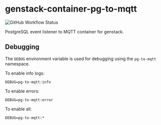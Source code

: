 # genstack-container-pg-to-mqtt
![GitHub Workflow Status](https://img.shields.io/github/workflow/status/bmd-studio/genstack-container-pg-to-mqtt/test)

PostgreSQL event listener to MQTT container for genstack.

## Debugging
The `DEBUG` environment variable is used for debugging using the `pg-to-mqtt` namespace.

To enable info logs:
```
DEBUG=pg-to-mqtt:info
```

To enable errors:
```
DEBUG=pg-to-mqtt:error
```

To enable all:
```
DEBUG=pg-to-mqtt:*
```
